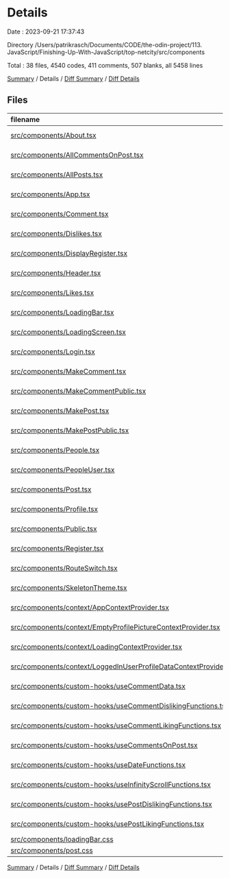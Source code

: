 # Details

Date : 2023-09-21 17:37:43

Directory /Users/patrikrasch/Documents/CODE/the-odin-project/113. JavaScript/Finishing-Up-With-JavaScript/top-netcity/src/components

Total : 38 files,  4540 codes, 411 comments, 507 blanks, all 5458 lines

[Summary](results.md) / Details / [Diff Summary](diff.md) / [Diff Details](diff-details.md)

## Files
| filename | language | code | comment | blank | total |
| :--- | :--- | ---: | ---: | ---: | ---: |
| [src/components/About.tsx](/src/components/About.tsx) | TypeScript JSX | 198 | 12 | 20 | 230 |
| [src/components/AllCommentsOnPost.tsx](/src/components/AllCommentsOnPost.tsx) | TypeScript JSX | 103 | 3 | 10 | 116 |
| [src/components/AllPosts.tsx](/src/components/AllPosts.tsx) | TypeScript JSX | 132 | 1 | 9 | 142 |
| [src/components/App.tsx](/src/components/App.tsx) | TypeScript JSX | 16 | 39 | 13 | 68 |
| [src/components/Comment.tsx](/src/components/Comment.tsx) | TypeScript JSX | 189 | 9 | 22 | 220 |
| [src/components/Dislikes.tsx](/src/components/Dislikes.tsx) | TypeScript JSX | 91 | 3 | 10 | 104 |
| [src/components/DisplayRegister.tsx](/src/components/DisplayRegister.tsx) | TypeScript JSX | 45 | 1 | 10 | 56 |
| [src/components/Header.tsx](/src/components/Header.tsx) | TypeScript JSX | 85 | 0 | 8 | 93 |
| [src/components/Likes.tsx](/src/components/Likes.tsx) | TypeScript JSX | 95 | 3 | 10 | 108 |
| [src/components/LoadingBar.tsx](/src/components/LoadingBar.tsx) | TypeScript JSX | 19 | 0 | 3 | 22 |
| [src/components/LoadingScreen.tsx](/src/components/LoadingScreen.tsx) | TypeScript JSX | 19 | 0 | 4 | 23 |
| [src/components/Login.tsx](/src/components/Login.tsx) | TypeScript JSX | 117 | 8 | 17 | 142 |
| [src/components/MakeComment.tsx](/src/components/MakeComment.tsx) | TypeScript JSX | 114 | 8 | 11 | 133 |
| [src/components/MakeCommentPublic.tsx](/src/components/MakeCommentPublic.tsx) | TypeScript JSX | 103 | 3 | 11 | 117 |
| [src/components/MakePost.tsx](/src/components/MakePost.tsx) | TypeScript JSX | 216 | 11 | 20 | 247 |
| [src/components/MakePostPublic.tsx](/src/components/MakePostPublic.tsx) | TypeScript JSX | 96 | 38 | 16 | 150 |
| [src/components/People.tsx](/src/components/People.tsx) | TypeScript JSX | 259 | 25 | 31 | 315 |
| [src/components/PeopleUser.tsx](/src/components/PeopleUser.tsx) | TypeScript JSX | 374 | 45 | 34 | 453 |
| [src/components/Post.tsx](/src/components/Post.tsx) | TypeScript JSX | 503 | 21 | 42 | 566 |
| [src/components/Profile.tsx](/src/components/Profile.tsx) | TypeScript JSX | 642 | 66 | 67 | 775 |
| [src/components/Public.tsx](/src/components/Public.tsx) | TypeScript JSX | 368 | 32 | 32 | 432 |
| [src/components/Register.tsx](/src/components/Register.tsx) | TypeScript JSX | 257 | 17 | 16 | 290 |
| [src/components/RouteSwitch.tsx](/src/components/RouteSwitch.tsx) | TypeScript JSX | 52 | 9 | 7 | 68 |
| [src/components/SkeletonTheme.tsx](/src/components/SkeletonTheme.tsx) | TypeScript JSX | 11 | 8 | 2 | 21 |
| [src/components/context/AppContextProvider.tsx](/src/components/context/AppContextProvider.tsx) | TypeScript JSX | 21 | 0 | 6 | 27 |
| [src/components/context/EmptyProfilePictureContextProvider.tsx](/src/components/context/EmptyProfilePictureContextProvider.tsx) | TypeScript JSX | 18 | 4 | 6 | 28 |
| [src/components/context/LoadingContextProvider.tsx](/src/components/context/LoadingContextProvider.tsx) | TypeScript JSX | 18 | 3 | 5 | 26 |
| [src/components/context/LoggedInUserProfileDataContextProvider.tsx](/src/components/context/LoggedInUserProfileDataContextProvider.tsx) | TypeScript JSX | 87 | 14 | 14 | 115 |
| [src/components/custom-hooks/useCommentData.tsx](/src/components/custom-hooks/useCommentData.tsx) | TypeScript JSX | 7 | 0 | 5 | 12 |
| [src/components/custom-hooks/useCommentDislikingFunctions.tsx](/src/components/custom-hooks/useCommentDislikingFunctions.tsx) | TypeScript JSX | 37 | 4 | 6 | 47 |
| [src/components/custom-hooks/useCommentLikingFunctions.tsx](/src/components/custom-hooks/useCommentLikingFunctions.tsx) | TypeScript JSX | 37 | 4 | 6 | 47 |
| [src/components/custom-hooks/useCommentsOnPost.tsx](/src/components/custom-hooks/useCommentsOnPost.tsx) | TypeScript JSX | 8 | 0 | 4 | 12 |
| [src/components/custom-hooks/useDateFunctions.tsx](/src/components/custom-hooks/useDateFunctions.tsx) | TypeScript JSX | 20 | 4 | 7 | 31 |
| [src/components/custom-hooks/useInfinityScrollFunctions.tsx](/src/components/custom-hooks/useInfinityScrollFunctions.tsx) | TypeScript JSX | 38 | 4 | 8 | 50 |
| [src/components/custom-hooks/usePostDislikingFunctions.tsx](/src/components/custom-hooks/usePostDislikingFunctions.tsx) | TypeScript JSX | 29 | 4 | 7 | 40 |
| [src/components/custom-hooks/usePostLikingFunctions.tsx](/src/components/custom-hooks/usePostLikingFunctions.tsx) | TypeScript JSX | 32 | 8 | 6 | 46 |
| [src/components/loadingBar.css](/src/components/loadingBar.css) | CSS | 84 | 0 | 1 | 85 |
| [src/components/post.css](/src/components/post.css) | CSS | 0 | 0 | 1 | 1 |

[Summary](results.md) / Details / [Diff Summary](diff.md) / [Diff Details](diff-details.md)